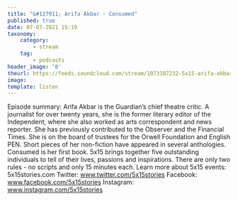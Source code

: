 ```yaml
---
title: "&#127911; Arifa Akbar - Consumed"
published: true
date: 07-07-2021 15:19
taxonomy:
    category:
        - stream
    tag:
        - podcasts
header_image: '0'
theurl: https://feeds.soundcloud.com/stream/1073187232-5x15-arifa-akbar-consumed.mp3
image: 
template: listen
--- 
```

Episode summary: Arifa Akbar is the Guardian’s chief theatre critic. A journalist for over twenty years, she is the former literary editor of the Independent, where she also worked as arts correspondent and news reporter. She has previously contributed to the Observer and the Financial Times. She is on the board of trustees for the Orwell Foundation and English PEN. Short pieces of her non-fiction have appeared in several anthologies. Consumed is her first book. 5x15 brings together five outstanding individuals to tell of their lives, passions and inspirations. There are only two rules - no scripts and only 15 minutes each. Learn more about 5x15 events: 5x15stories.com Twitter: www.twitter.com/5x15stories Facebook: www.facebook.com/5x15stories Instagram: www.instagram.com/5x15stories
